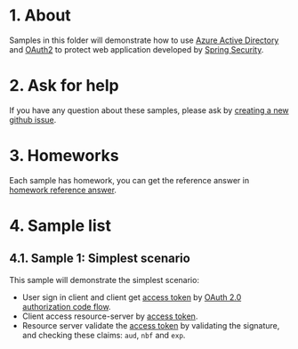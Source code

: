
# 1. About
Samples in this folder will demonstrate how to use [Azure Active Directory] and [OAuth2] to protect web application developed by [Spring Security].

# 2. Ask for help
If you have any question about these samples, please ask by [creating a new github issue].

# 3. Homeworks
Each sample has homework, you can get the reference answer in [homework reference answer].

# 4. Sample list

## 4.1. Sample 1: Simplest scenario
This sample will demonstrate the simplest scenario:
- User sign in client and client get [access token] by [OAuth 2.0 authorization code flow].
- Client access resource-server by [access token].
- Resource server validate the [access token] by validating the signature, and checking these claims: `aud`, `nbf` and `exp`.



[Azure Active Directory]: https://azure.microsoft.com/services/active-directory/
[OAuth2]: https://oauth.net/2/
[Spring Security]: https://spring.io/projects/spring-security
[creating a new github issue]: https://github.com/Azure-Samples/azure-spring-boot-samples/issues/new
[homework reference answer]: ./homework-reference-answer.md
[OAuth 2.0 authorization code flow]: https://docs.microsoft.com/azure/active-directory/develop/v2-oauth2-auth-code-flow
[access token]: https://docs.microsoft.com/en-us/azure/active-directory/develop/access-tokens


